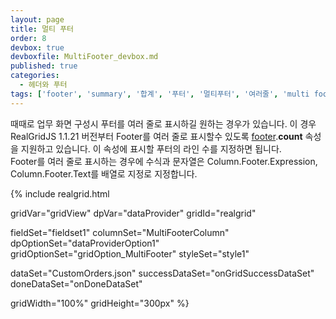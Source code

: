 ```yaml
---
layout: page
title: 멀티 푸터
order: 8
devbox: true
devboxfile: MultiFooter_devbox.md
published: true
categories:
  - 헤더와 푸터
tags: ['footer', 'summary', '합계', '푸터', '멀티푸터', '여러줄', 'multi footer']
---
```


때때로 업무 화면 구성시 푸터를 여러 줄로 표시하길 원하는 경우가 있습니다. 이 경우 RealGridJS 1.1.21 버전부터 Footer를 여러 줄로 표시할수 있도록 [footer](http://help.realgrid.com/api/types/Footer/).**count** 속성을 지원하고 있습니다. 이 속성에 표시할 푸터의 라인 수를 지정하면 됩니다.  
Footer를 여러 줄로 표시하는 경우에 수식과 문자열은 Column.Footer.Expression, Column.Footer.Text를 배열로 지정로 지정합니다.  

<script>
  var onGridSuccessDataSet = function(data, textStatus, jqXHR) {
    dataProvider.setRows(data);
  }
  var onDoneDataSet = function() {

  }
</script>

{% include realgrid.html

  gridVar="gridView"
  dpVar="dataProvider"
  gridId="realgrid"

  fieldSet="fieldset1"
  columnSet="MultiFooterColumn"
  dpOptionSet="dataProviderOption1"
  gridOptionSet="gridOption_MultiFooter"
  styleSet="style1"

  dataSet="CustomOrders.json"
  successDataSet="onGridSuccessDataSet"
  doneDataSet="onDoneDataSet"

  gridWidth="100%"
  gridHeight="300px" %}
